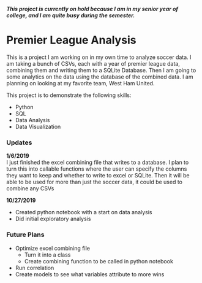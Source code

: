 ***This project is currently on hold because I am in my senior year of college, and I am quite busy during the semester.***

# Premier League Analysis #
This is a project I am working on in my own time to analyze soccer data. I am taking a bunch of CSVs, each with a year of premier league data, combining them and writing them to a SQLite Database. Then I am going to some analytics on the data using the database of the combined data. I am planning on looking at my favorite team, West Ham United.

This project is to demonstrate the following skills:
- Python
- SQL
- Data Analysis
- Data Visualization

### Updates ###
**1/6/2019** <br>
I just finished the excel combining file that writes to a database. I plan to turn this into callable functions where the user can specify the columns they want to keep and whether to write to excel or SQLite. Then it will be able to be used for more than just the soccer data, it could be used to combine any CSVs

**10/27/2019**
- Created python notebook with a start on data analysis
- Did initial exploratory analysis

### Future Plans ###
- Optimize excel combining file
  - Turn it into a class
  - Create combining function to be called in python notebook
- Run correlation
- Create models to see what variables attribute to more wins
